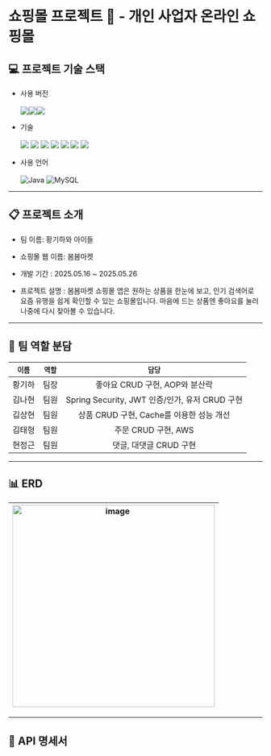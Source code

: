 # 쇼핑몰 프로젝트 🛵 - 개인 사업자 온라인 쇼핑몰

## 💻 프로젝트 기술 스택
* 사용 버전
<br><br> <img src="https://img.shields.io/badge/JDK-%23121011?style=for-the-badge"><img src="https://img.shields.io/badge/version-%23ED8B00?style=for-the-badge&logo=openjdk&logoColor=white"><img src="https://img.shields.io/badge/17-515151?style=for-the-badge">

* 기술
<br><br><img src="https://img.shields.io/badge/springboot-6DB33F?style=for-the-badge&logo=springboot&logoColor=white"> <img src="https://img.shields.io/badge/spring-6DB33F?style=for-the-badge&logo=spring&logoColor=white"> <img src="https://img.shields.io/badge/github-181717?style=for-the-badge&logo=github&logoColor=white"> <img src="https://img.shields.io/badge/git-F05032?style=for-the-badge&logo=git&logoColor=white"> <img src="https://img.shields.io/badge/intellij-000000?style=for-the-badge&logo=intellijidea&logoColor=white"> <img src="https://img.shields.io/badge/Notion-000000?style=for-the-badge&logo=notion&logoColor=white"> <img src="https://img.shields.io/badge/docker-2496ED?style=for-the-badge&logo=docker&logoColor=white">
* 사용 언어
  <br><br> ![Java](https://img.shields.io/badge/Java-007396?style=for-the-badge&logo=java&logoColor=white)
 ![MySQL](https://img.shields.io/badge/MySQL-4479A1?style=for-the-badge&logo=mysql&logoColor=white)
-----
  ## 📋 프로젝트 소개

* 팀 이름: 황기하와 아이들
  
* 쇼핑몰 웹 이름: 봄봄마켓

* 개발 기간 : 2025.05.16 ~ 2025.05.26
  
* 프로젝트 설명 : 봄봄마켓 쇼핑몰 앱은 원하는 상품을 한눈에 보고, 인기 검색어로 요즘 유행을 쉽게 확인할 수 있는 쇼핑몰입니다. 마음에 드는 상품엔 좋아요를 눌러 나중에 다시 찾아볼 수 있습니다.
-----
  ## 👥 팀 역할 분담 

|`이름`|`역할`|`담당`|
|:---:|:---:|:---:|
|황기하|팀장|좋아요 CRUD 구현, AOP와 분산락|
|김나현|팀원|Spring Security, JWT 인증/인가, 유저 CRUD 구현|
|김상현|팀원|상품 CRUD 구현, Cache를 이용한 성능 개선|
|김태형|팀원|주문 CRUD 구현, AWS|
|현정근|팀원|댓글, 대댓글 CRUD 구현|
-----

## 📊 ERD 
|<img width="401" alt="image" src="https://github.com/user-attachments/assets/bf8804f9-c929-4cef-b910-4e8f4c265614" />
|:---:|

-----

## 📂 API 명세서 


